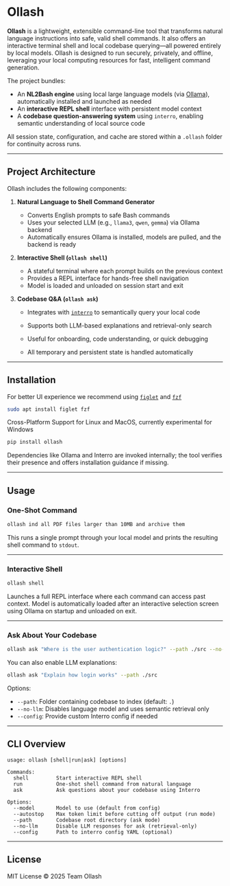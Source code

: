 

# Ollash

**Ollash** is a lightweight, extensible command-line tool that transforms natural language instructions into safe, valid shell commands. It also offers an interactive terminal shell and local codebase querying—all powered entirely by local models. Ollash is designed to run securely, privately, and offline, leveraging your local computing resources for fast, intelligent command generation.

The project bundles:

* An **NL2Bash engine** using local large language models (via [Ollama](https://ollama.com)), automatically installed and launched as needed
* An **interactive REPL shell** interface with persistent model context
* A **codebase question-answering system** using `interro`, enabling semantic understanding of local source code

All session state, configuration, and cache are stored within a `.ollash` folder for continuity across runs.

---

## Project Architecture

Ollash includes the following components:

1. **Natural Language to Shell Command Generator**

   * Converts English prompts to safe Bash commands
   * Uses your selected LLM (e.g., `llama3`, `qwen`, `gemma`) via Ollama backend
   * Automatically ensures Ollama is installed, models are pulled, and the backend is ready

2. **Interactive Shell (`ollash shell`)**

   * A stateful terminal where each prompt builds on the previous context
   * Provides a REPL interface for hands-free shell navigation
   * Model is loaded and unloaded on session start and exit

3. **Codebase Q\&A (`ollash ask`)**

   * Integrates with [`interro`](https://github.com/slaterlabs/interro) to semantically query your local code
   * Supports both LLM-based explanations and retrieval-only search
   * Useful for onboarding, code understanding, or quick debugging

   * All temporary and persistent state is handled automatically

---

## Installation

For better UI experience we recommend using [`figlet`](https://github.com/xero/figlet-fonts) and [`fzf`](https://github.com/junegunn/fzf)

```bash
sudo apt install figlet fzf
```

Cross-Platform Support for Linux and MacOS, currently experimental for Windows

```bash
pip install ollash
```

Dependencies like Ollama and Interro are invoked internally; the tool verifies their presence and offers installation guidance if missing.

---

## Usage

### One-Shot Command

```bash
ollash ind all PDF files larger than 10MB and archive them
```

This runs a single prompt through your local model and prints the resulting shell command to `stdout`.

---

### Interactive Shell


```bash
ollash shell 
```

Launches a full REPL interface where each command can access past context. Model is automatically loaded after an interactive selection screen using Ollama on startup and unloaded on exit.

---

### Ask About Your Codebase

```bash
ollash ask "Where is the user authentication logic?" --path ./src --no-llm
```

You can also enable LLM explanations:

```bash
ollash ask "Explain how login works" --path ./src
```

Options:

* `--path`: Folder containing codebase to index (default: `.`)
* `--no-llm`: Disables language model and uses semantic retrieval only
* `--config`: Provide custom Interro config if needed

---

## CLI Overview

```
usage: ollash [shell|run|ask] [options]

Commands:
  shell         Start interactive REPL shell
  run           One-shot shell command from natural language
  ask           Ask questions about your codebase using Interro

Options:
  --model       Model to use (default from config)
  --autostop    Max token limit before cutting off output (run mode)
  --path        Codebase root directory (ask mode)
  --no-llm      Disable LLM responses for ask (retrieval-only)
  --config      Path to interro config YAML (optional)
```

---
## License

MIT License
© 2025 Team Ollash

